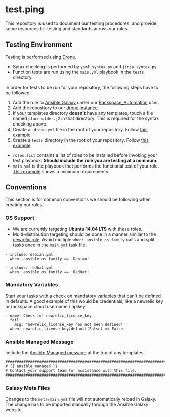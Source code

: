 test.ping
=========

This repository is used to document our testing procedures, and provide some resources for testing and standards across our roles.

## Testing Environment

Testing is performed using [Drone](https://github.com/drone/drone).

* Sytax checking is performed by `yaml_syntax.py` and `jinja_syntax.py`.
* Function tests are run using the `main.yml` playbook in the `tests` directory.

In order for tests to be run for your repository, the following steps have to be followed:

1. Add the role to [Ansible Galaxy](https://galaxy.ansible.com/) under our [Rackspace_Automation](https://galaxy.ansible.com/list#/users/2126) user.
1. Add the repository to our [drone instance](https://drone-opsdev.rax.io/dashboard).
1. If your templates directory **doesn't** have any templates, touch a file named `placeholder.j2` in that directory. This is required for the syntax checking above.
1. Create a `.drone.yml` file in the root of your repository. Follow [this example](https://github.com/rack-roles/test.ping/blob/master/.drone.yml.example).
1. Create a `tests` directory in the root of your repository. Follow [this example](https://github.com/rack-roles/test.ping/tree/master/tests).
* `roles.list` contains a list of roles to be installed before invoking your test playbook. **Should include the role you are testing at a minimum.**
* `main.yml` is the playbook that performs the functional test of your role. [This example](https://github.com/rack-roles/test.ping/blob/master/tests/main.yml) shows a minimum requirements.

## Conventions

This section is for common conventions we should be following when creating our roles.

### OS Support

* We are currently targeting **Ubuntu 14.04 LTS** with these roles.
* Multi-distribution targeting should be done in a manner similar to the [newrelic role](https://github.com/rack-roles/newrelic/tree/master/tasks). Avoid multiple `when: ansible_os_family` calls and split tasks once in the `main.yml` task file.

```
- include: debian.yml
  when: ansible_os_family == 'Debian'

- include: redhat.yml
  when: ansible_os_family == 'RedHat'
```

### Mandatory Variables

Start your tasks with a check on mandatory variables that can't be defined in defaults. A good example of this would be credentials, like a newrelic key or rackspace cloud username / apikey.

```
- name: Check for newrelic_license_key
  fail:
    msg: "newrelic_license_key has not been defined"
  when: newrelic_license_key|default(False) == False
```

### Ansible Managed Message

Include the [Ansible Managed message](https://github.com/rack-roles/test.ping/blob/master/managed.j2) at the top of any templates.

```
################################################################################
# {{ ansible_managed }}
# Contact your support team for assistance with this file.
################################################################################
```

### Galaxy Meta Files

Changes to the `meta/main.yml` file will not automatically reload in Galaxy. The change has to be imported manually through the Ansible Galaxy website.
